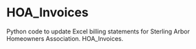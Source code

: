 # HOA_Invoices
Python code to update Excel billing statements for Sterling Arbor Homeowners Association. HOA_Invoices.
